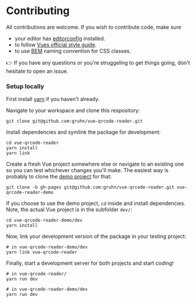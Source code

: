 # Contributing

All contributions are welcome. If you wish to contribute code, make sure

 * your editor has [editorconfig](http://editorconfig.org/) installed.
 * to follow [Vues official style guide](https://vuejs.org/v2/style-guide/).
 * to use [BEM](http://getbem.com/) naming convention for CSS classes.

:point_right: If you have any questions or you're struggeling to get things going, don't hesitate to open an issue.

### Setup locally
First install [yarn](https://yarnpkg.com/en/docs/install) if you haven't already.

Navigate to your workspace and clone this respository:
```
git clone git@github.com:gruhn/vue-qrcode-reader.git
```

Install dependencies and symlink the package for development:
```
cd vue-qrcode-reader
yarn install
yarn link
```

Create a fresh Vue project somewhere else or navigate to an existing one so you can test whichever changes you'll make. The easiest way is probably to clone the [demo project](https://gruhn.github.io/vue-qrcode-reader/) for that:
```
git clone -b gh-pages git@github.com:gruhn/vue-qrcode-reader.git vue-qrcode-reader-demo
```

If you choose to use the demo project, `cd` inside and install dependencies. Note, the actual Vue project is in the subfolder `dev/`:
```
cd vue-qrcode-reader-demo/dev
yarn install
```

Now, link your development version of the package in your testing project:
```
# in vue-qrcode-reader-demo/dev
yarn link vue-qrcode-reader
```

Finally, start a development server for both projects and start coding!
```
# in vue-qrcode-reader/
yarn run dev

# in vue-qrcode-reader-demo/dev
yarn run dev
```
